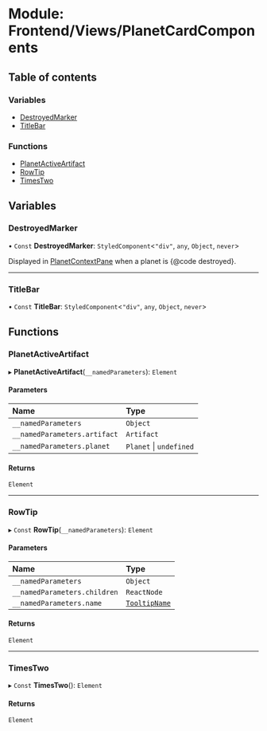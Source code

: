 # Module: Frontend/Views/PlanetCardComponents

## Table of contents

### Variables

- [DestroyedMarker](Frontend_Views_PlanetCardComponents.md#destroyedmarker)
- [TitleBar](Frontend_Views_PlanetCardComponents.md#titlebar)

### Functions

- [PlanetActiveArtifact](Frontend_Views_PlanetCardComponents.md#planetactiveartifact)
- [RowTip](Frontend_Views_PlanetCardComponents.md#rowtip)
- [TimesTwo](Frontend_Views_PlanetCardComponents.md#timestwo)

## Variables

### DestroyedMarker

• `Const` **DestroyedMarker**: `StyledComponent`<`"div"`, `any`, `Object`, `never`\>

Displayed in [PlanetContextPane](Frontend_Panes_PlanetContextPane.md#planetcontextpane) when a planet is {@code destroyed}.

---

### TitleBar

• `Const` **TitleBar**: `StyledComponent`<`"div"`, `any`, `Object`, `never`\>

## Functions

### PlanetActiveArtifact

▸ **PlanetActiveArtifact**(`__namedParameters`): `Element`

#### Parameters

| Name                         | Type                    |
| :--------------------------- | :---------------------- |
| `__namedParameters`          | `Object`                |
| `__namedParameters.artifact` | `Artifact`              |
| `__namedParameters.planet`   | `Planet` \| `undefined` |

#### Returns

`Element`

---

### RowTip

▸ `Const` **RowTip**(`__namedParameters`): `Element`

#### Parameters

| Name                         | Type                                                                 |
| :--------------------------- | :------------------------------------------------------------------- |
| `__namedParameters`          | `Object`                                                             |
| `__namedParameters.children` | `ReactNode`                                                          |
| `__namedParameters.name`     | [`TooltipName`](../enums/Frontend_Game_WindowManager.TooltipName.md) |

#### Returns

`Element`

---

### TimesTwo

▸ `Const` **TimesTwo**(): `Element`

#### Returns

`Element`
